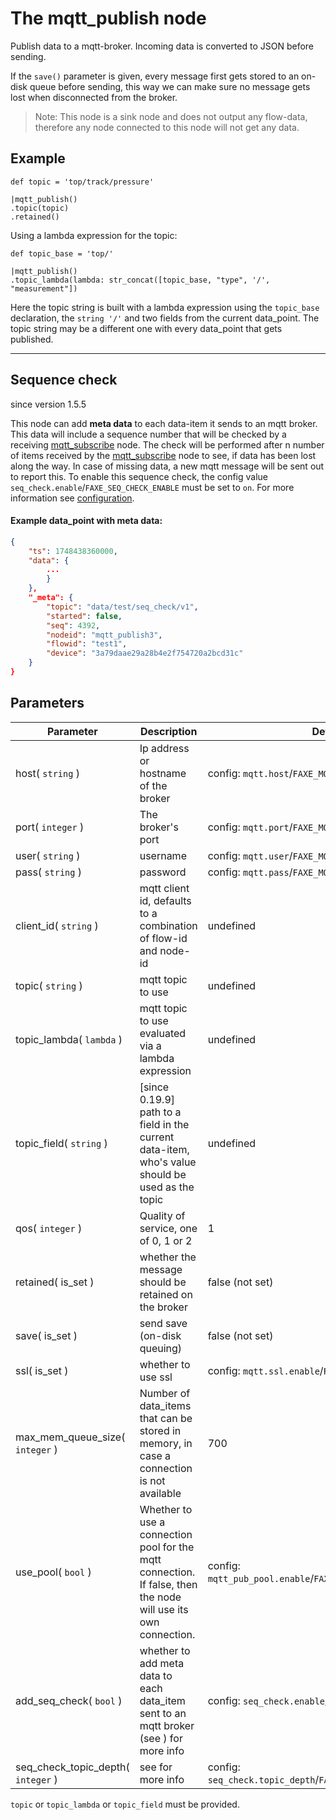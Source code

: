 The mqtt_publish node
=====================

Publish data to a mqtt-broker.
Incoming data is converted to JSON before sending.

If the `save()` parameter is given, every message first gets stored to an on-disk queue before sending,
this way we can make sure no message gets lost when disconnected from the broker.


> Note: This node is a sink node and does not output any flow-data, therefore any node connected to this node will not get any data.

Example
-------
```dfs  
def topic = 'top/track/pressure'

|mqtt_publish() 
.topic(topic)
.retained()

```    
    
Using a lambda expression for the topic:
```dfs  
def topic_base = 'top/'

|mqtt_publish()
.topic_lambda(lambda: str_concat([topic_base, "type", '/', "measurement"])
```

Here the topic string is built with a lambda expression using the `topic_base` declaration, the `string '/'` and
two fields from the current data_point.
The topic string may be a different one with every data_point that gets published.


-------------------------------------------------------
## Sequence check
since version 1.5.5

This node can add **meta data** to each data-item it sends to an mqtt broker.
This data will include a sequence number that will be checked by a receiving [mqtt_subscribe](mqtt_subscribe.md) node.
The check will be performed after n number of items received by the [mqtt_subscribe](mqtt_subscribe.md) node to see, if data has been lost along the way.
In case of missing data, a new mqtt message will be sent out to report this.
To enable this sequence check, the config value `seq_check.enable`/`FAXE_SEQ_CHECK_ENABLE` must be set to `on`.
For more information see [configuration](../../configuration.md).

#### Example data_point with meta data:
```json
{
	"ts": 1748438360000,
	"data": {
		...
		}
	},
	"_meta": {
		"topic": "data/test/seq_check/v1",
		"started": false,
		"seq": 4392,
		"nodeid": "mqtt_publish3",
		"flowid": "test1",
		"device": "3a79daae29a28b4e2f754720a2bcd31c"
	}
}
```

Parameters
----------

| Parameter                          | Description                                                                                                    | Default                                                      |
|------------------------------------|----------------------------------------------------------------------------------------------------------------|--------------------------------------------------------------|
| host( `string` )                   | Ip address or hostname of the broker                                                                           | config: `mqtt.host`/`FAXE_MQTT_HOST`                         |
| port( `integer` )                  | The broker's port                                                                                              | config: `mqtt.port`/`FAXE_MQTT_PORT`                         |
| user( `string` )                   | username                                                                                                       | config: `mqtt.user`/`FAXE_MQTT_USER`                         |
| pass( `string` )                   | password                                                                                                       | config: `mqtt.pass`/`FAXE_MQTT_PASS`                         |
| client_id( `string` )              | mqtt client id, defaults to a combination of flow-id and node-id                                               | undefined                                                    |
| topic( `string` )                  | mqtt topic to use                                                                                              | undefined                                                    |
| topic_lambda( `lambda` )           | mqtt topic to use evaluated via a lambda expression                                                            | undefined                                                    |
| topic_field( `string` )            | [since 0.19.9] path to a field in the current data-item, who's value should be used as the topic               | undefined                                                    |
| qos( `integer` )                   | Quality of service, one of 0, 1 or 2                                                                           | 1                                                            |
| retained( is_set )                 | whether the message should be retained on the broker                                                           | false (not set)                                              |
| save( is_set )                     | send save (on-disk queuing)                                                                                    | false (not set)                                              |
| ssl( is_set )                      | whether to use ssl                                                                                             | config: `mqtt.ssl.enable`/`FAXE_MQTT_SSL_ENABLE`             |
| max_mem_queue_size( `integer` )    | Number of data_items that can be stored in memory, in case a connection is not available                       | 700                                                          |
| use_pool( `bool` )                  | Whether to use a connection pool for the mqtt connection. If false, then the node will use its own connection. | config: `mqtt_pub_pool.enable`/`FAXE_MQTT_PUB_POOL_ENABLE`                                                         |
| add_seq_check( `bool` )            | whether to add meta data to each data_item sent to an mqtt broker (see ) for more info                         | config: `seq_check.enable`/`FAXE_SEQ_CHECK_ENABLE`           |
| seq_check_topic_depth( `integer` ) | see for more info                                                                                              | config: `seq_check.topic_depth`/`FAXE_SEQ_CHECK_TOPIC_DEPTH` |

`topic` or `topic_lambda` or `topic_field` must be provided.
 